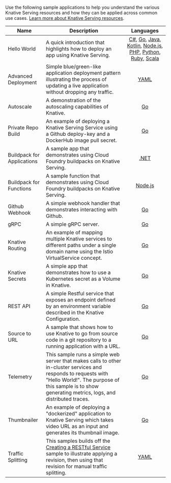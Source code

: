 Use the following sample applications to help you understand the various Knative
Serving resources and how they can be applied across common use cases.
[Learn more about Knative Serving resources](../README.md).

| Name                       | Description                                                                                                                                                                                                              |                                                                                                                                                                                                                            Languages                                                                                                                                                                                                                             |
| -------------------------- | ------------------------------------------------------------------------------------------------------------------------------------------------------------------------------------------------------------------------ | :--------------------------------------------------------------------------------------------------------------------------------------------------------------------------------------------------------------------------------------------------------------------------------------------------------------------------------------------------------------------------------------------------------------------------------------------------------------: |
| Hello World                | A quick introduction that highlights how to deploy an app using Knative Serving.                                                                                                                                         | [C#](./hello-world/helloworld-csharp/README.md), [Go](./hello-world/helloworld-go/README.md), [Java](./hello-world/helloworld-java/README.md), [Kotlin](./hello-world/helloworld-kotlin/README.md), [Node.js](./hello-world/helloworld-nodejs/README.md), [PHP](./hello-world/helloworld-php/README.md), [Python](./hello-world/helloworld-python/README.md), [Ruby](./hello-world/helloworld-ruby/README.md), [Scala](./hello-world/helloworld-scala/README.md) |
| Advanced Deployment        | Simple blue/green-like application deployment pattern illustrating the process of updating a live application without dropping any traffic.                                                                              |                                                                                                                                                                                                                [YAML](./blue-green-deployment.md)                                                                                                                                                                                                                |
| Autoscale                  | A demonstration of the autoscaling capabilities of Knative.                                                                                                                                                              |                                                                                                                                                                                                                  [Go](./autoscale-go/README.md)                                                                                                                                                                                                                  |
| Private Repo Build         | An example of deploying a Knative Serving Service using a Github deploy-key and a DockerHub image pull secret.                                                                                                           |                                                                                                                                                                                                             [Go](./build-private-repo-go/README.md)                                                                                                                                                                                                              |
| Buildpack for Applications | A sample app that demonstrates using Cloud Foundry buildpacks on Knative Serving.                                                                                                                                        |                                                                                                                                                                                                             [.NET](./buildpack-app-dotnet/README.md)                                                                                                                                                                                                             |
| Buildpack for Functions    | A sample function that demonstrates using Cloud Foundry buildpacks on Knative Serving.                                                                                                                                   |                                                                                                                                                                                                         [Node.js](./buildpack-function-nodejs/README.md)                                                                                                                                                                                                         |
| Github Webhook             | A simple webhook handler that demonstrates interacting with Github.                                                                                                                                                      |                                                                                                                                                                                                                 [Go](./gitwebhook-go/README.md)                                                                                                                                                                                                                  |
| gRPC                       | A simple gRPC server.                                                                                                                                                                                                    |                                                                                                                                                                                                                  [Go](./grpc-ping-go/README.md)                                                                                                                                                                                                                  |
| Knative Routing            | An example of mapping multiple Knative services to different paths under a single domain name using the Istio VirtualService concept.                                                                                    |                                                                                                                                                                                                               [Go](./knative-routing-go/README.md)                                                                                                                                                                                                               |
| Knative Secrets            | A simple app that demonstrates how to use a Kubernetes secret as a Volume in Knative.                                                                                                                                    |                                                                                                                                                                                                                   [Go](./secrets-go/README.md)                                                                                                                                                                                                                   |
| REST API                   | A simple Restful service that exposes an endpoint defined by an environment variable described in the Knative Configuration.                                                                                             |                                                                                                                                                                                                                  [Go](./rest-api-go/README.md)                                                                                                                                                                                                                   |
| Source to URL              | A sample that shows how to use Knative to go from source code in a git repository to a running application with a URL.                                                                                                   |                                                                                                                                                                                                                [Go](./source-to-url-go/README.md)                                                                                                                                                                                                                |
| Telemetry                  | This sample runs a simple web server that makes calls to other in-cluster services and responds to requests with "Hello World!". The purpose of this sample is to show generating metrics, logs, and distributed traces. |                                                                                                                                                                                                                  [Go](./telemetry-go/README.md)                                                                                                                                                                                                                  |
| Thumbnailer                | An example of deploying a "dockerized" application to Knative Serving which takes video URL as an input and generates its thumbnail image.                                                                               |                                                                                                                                                                                                                 [Go](./thumbnailer-go/README.md)                                                                                                                                                                                                                 |
| Traffic Splitting          | This samples builds off the [Creating a RESTful Service](./rest-api-go) sample to illustrate applying a revision, then using that revision for manual traffic splitting.                                                 |                                                                                                                                                                                                              [YAML](./traffic-splitting/README.md)                                                                                                                                                                                                               |

